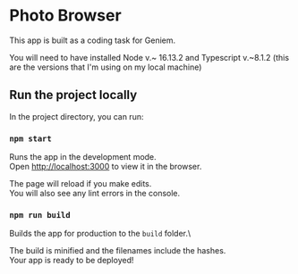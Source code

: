# Photo Browser

This app is built as a coding task for Geniem.

You will need to have installed Node v.~ 16.13.2 and Typescript v.~8.1.2 (this are the versions that I'm using on my local machine)

## Run the project locally

In the project directory, you can run:

### `npm start`

Runs the app in the development mode.\
Open [http://localhost:3000](http://localhost:3000) to view it in the browser.

The page will reload if you make edits.\
You will also see any lint errors in the console.


### `npm run build`

Builds the app for production to the `build` folder.\

The build is minified and the filenames include the hashes.\
Your app is ready to be deployed!


